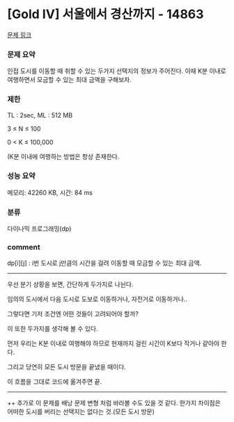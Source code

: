 
# [Gold IV] 서울에서 경산까지 - 14863

[문제 링크](https://www.acmicpc.net/problem/14863)

### 문제 요약

<p> 인접 도시를 이동할 때 취할 수 있는 두가지 선택지의 정보가 주어진다. 이때 K분 이내로 여행하면서 모금할 수 있는 최대 금액을 구해보자. </p>

### 제한

TL : 2sec, ML : 512 MB

3 ≤ N ≤ 100

0 < K ≤ 100,000

(K분 이내에 여행하는 방법은 항상 존재한다.

### 성능 요약

메모리: 42260 KB, 시간: 84 ms

### 분류

다이나믹 프로그래밍(dp)

### comment

dp[i][j] : i번 도시로 j만큼의 시간을 걸려 이동할 때 모금할 수 있는 최대 금액.

-----------------------------------------------------------------------------------------------------------------------------------------------------------------------

우선 분기 상황을 보면, 간단하게 두가지로 나뉜다.

임의의 도시에서 다음 도시로 도보로 이동하거나, 자전거로 이동하거나..

그렇다면 기저 조건엔 어떤 것들이 고려되어야 할까?

이 또한 두가지를 생각해 볼 수 있다.

먼저 우리는 K분 이내로 여행해야 하므로 현재까지 걸린 시간이 K보다 작거나 같아야 한다.

그리고 당연히 모든 도시 방문을 끝냈을 때이다.

이 흐름을 그대로 코드에 옮겨주면 끝.

-----------------------------------------------------------------------------------------------------------------------------------------------------------------------

++ 추가로 이 문제를 배낭 문제 변형 처럼 바라볼 수도 있을 것 같다. 한가지 차이점은 어떠한 도시를 버리는 선택지는 없다는 것.(모든 도시 방문)
